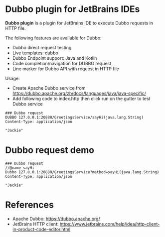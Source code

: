 Dubbo plugin for JetBrains IDEs
==============================

<!-- Plugin description -->
**Dubbo plugin** is a plugin for JetBrains IDE to execute Dubbo requests in HTTP file.

The following features are available for Dubbo:

* Dubbo direct request testing
* Live templates: dubbo
* Dubbo Endpoint support: Java and Kotlin
* Code completion/navigation for DUBBO request
* Line marker for Dubbo API with request in HTTP file
      

Usage:

* Create Apache Dubbo service from https://dubbo.apache.org/zh/docs/languages/java/java-specific/
* Add following code to index.http then click run on the gutter to test Dubbo service

```
### Dubbo request
DUBBO 127.0.0.1:20880/GreetingsService/sayHi(java.lang.String)
Content-Type: application/json

"Jackie"
```

<!-- Plugin description end -->

# Dubbo request demo

```http request
### Dubbo request
//@name sayHi
Dubbo 127.0.0.1:20880/GreetingsService?method=sayHi(java.lang.String)
Content-Type: application/json

"Jackie"
```

# References

* Apache Dubbo: https://dubbo.apache.org/
* JetBrains HTTP client: https://www.jetbrains.com/help/idea/http-client-in-product-code-editor.html


              

